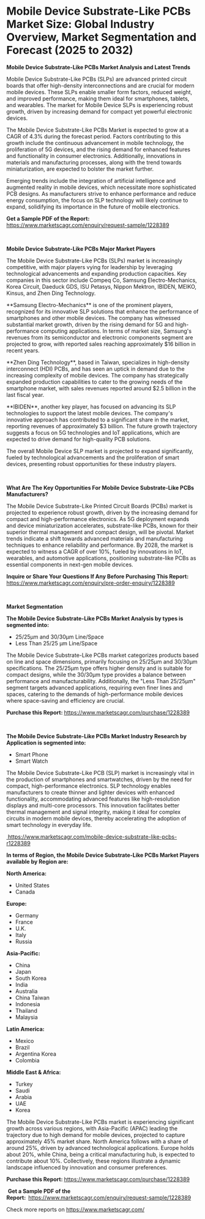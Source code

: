 <p><h1>Mobile Device Substrate-Like PCBs Market Size: Global Industry Overview, Market Segmentation and Forecast (2025 to 2032)</h1></p><p><strong>Mobile Device Substrate-Like PCBs Market Analysis and Latest Trends</strong></p>
<p><p>Mobile Device Substrate-Like PCBs (SLPs) are advanced printed circuit boards that offer high-density interconnections and are crucial for modern mobile devices. These SLPs enable smaller form factors, reduced weight, and improved performance, making them ideal for smartphones, tablets, and wearables. The market for Mobile Device SLPs is experiencing robust growth, driven by increasing demand for compact yet powerful electronic devices.</p><p>The Mobile Device Substrate-Like PCBs Market is expected to grow at a CAGR of 4.3% during the forecast period. Factors contributing to this growth include the continuous advancement in mobile technology, the proliferation of 5G devices, and the rising demand for enhanced features and functionality in consumer electronics. Additionally, innovations in materials and manufacturing processes, along with the trend towards miniaturization, are expected to bolster the market further. </p><p>Emerging trends include the integration of artificial intelligence and augmented reality in mobile devices, which necessitate more sophisticated PCB designs. As manufacturers strive to enhance performance and reduce energy consumption, the focus on SLP technology will likely continue to expand, solidifying its importance in the future of mobile electronics.</p></p>
<p><strong>Get a Sample PDF of the Report:&nbsp;</strong> <a href="https://www.marketscagr.com/enquiry/request-sample/1228389?utm_campaign=2480&utm_medium=2&utm_source=Github&utm_content=ia&utm_term=06042025&utm_id=mobile-device-substrate-like-pcbs">https://www.marketscagr.com/enquiry/request-sample/1228389</a></p>
<p>&nbsp;</p>
<p><strong>Mobile Device Substrate-Like PCBs Major Market Players</strong></p>
<p><p>The Mobile Device Substrate-Like PCBs (SLPs) market is increasingly competitive, with major players vying for leadership by leveraging technological advancements and expanding production capacities. Key companies in this sector include Compeq Co, Samsung Electro-Mechanics, Korea Circuit, Daeduck GDS, ISU Petasys, Nippon Mektron, IBIDEN, MEIKO, Kinsus, and Zhen Ding Technology.</p><p>**Samsung Electro-Mechanics** is one of the prominent players, recognized for its innovative SLP solutions that enhance the performance of smartphones and other mobile devices. The company has witnessed substantial market growth, driven by the rising demand for 5G and high-performance computing applications. In terms of market size, Samsung's revenues from its semiconductor and electronic components segment are projected to grow, with reported sales reaching approximately $16 billion in recent years.</p><p>**Zhen Ding Technology**, based in Taiwan, specializes in high-density interconnect (HDI) PCBs, and has seen an uptick in demand due to the increasing complexity of mobile devices. The company has strategically expanded production capabilities to cater to the growing needs of the smartphone market, with sales revenues reported around $2.5 billion in the last fiscal year.</p><p>**IBIDEN**, another key player, has focused on advancing its SLP technologies to support the latest mobile devices. The company's innovative approach has contributed to a significant share in the market, reporting revenues of approximately $3 billion. The future growth trajectory suggests a focus on 5G technologies and IoT applications, which are expected to drive demand for high-quality PCB solutions.</p><p>The overall Mobile Device SLP market is projected to expand significantly, fueled by technological advancements and the proliferation of smart devices, presenting robust opportunities for these industry players.</p></p>
<p>&nbsp;</p>
<p><strong>What Are The Key Opportunities For Mobile Device Substrate-Like PCBs Manufacturers?</strong></p>
<p><p>The Mobile Device Substrate-Like Printed Circuit Boards (PCBs) market is projected to experience robust growth, driven by the increasing demand for compact and high-performance electronics. As 5G deployment expands and device miniaturization accelerates, substrate-like PCBs, known for their superior thermal management and compact design, will be pivotal. Market trends indicate a shift towards advanced materials and manufacturing techniques to enhance reliability and performance. By 2028, the market is expected to witness a CAGR of over 10%, fueled by innovations in IoT, wearables, and automotive applications, positioning substrate-like PCBs as essential components in next-gen mobile devices.</p></p>
<p><strong>Inquire or Share Your Questions If Any Before Purchasing This Report:</strong> <a href="https://www.marketscagr.com/enquiry/pre-order-enquiry/1228389?utm_campaign=2480&utm_medium=2&utm_source=Github&utm_content=ia&utm_term=06042025&utm_id=mobile-device-substrate-like-pcbs">https://www.marketscagr.com/enquiry/pre-order-enquiry/1228389</a></p>
<p>&nbsp;</p>
<p><strong>Market Segmentation</strong></p>
<p><strong>The Mobile Device Substrate-Like PCBs Market Analysis by types is segmented into:</strong></p>
<p><ul><li>25/25µm and 30/30µm Line/Space</li><li>Less Than 25/25 µm Line/Space</li></ul></p>
<p><p>The Mobile Device Substrate-Like PCBs market categorizes products based on line and space dimensions, primarily focusing on 25/25µm and 30/30µm specifications. The 25/25µm type offers higher density and is suitable for compact designs, while the 30/30µm type provides a balance between performance and manufacturability. Additionally, the "Less Than 25/25µm" segment targets advanced applications, requiring even finer lines and spaces, catering to the demands of high-performance mobile devices where space-saving and efficiency are crucial.</p></p>
<p><strong>Purchase this Report:&nbsp;</strong><a href="https://www.marketscagr.com/purchase/1228389?utm_campaign=2480&utm_medium=2&utm_source=Github&utm_content=ia&utm_term=06042025&utm_id=mobile-device-substrate-like-pcbs">https://www.marketscagr.com/purchase/1228389</a></p>
<p>&nbsp;</p>
<p><strong>The Mobile Device Substrate-Like PCBs Market Industry Research by Application is segmented into:</strong></p>
<p><ul><li>Smart Phone</li><li>Smart Watch</li></ul></p>
<p><p>The Mobile Device Substrate-Like PCB (SLP) market is increasingly vital in the production of smartphones and smartwatches, driven by the need for compact, high-performance electronics. SLP technology enables manufacturers to create thinner and lighter devices with enhanced functionality, accommodating advanced features like high-resolution displays and multi-core processors. This innovation facilitates better thermal management and signal integrity, making it ideal for complex circuits in modern mobile devices, thereby accelerating the adoption of smart technology in everyday life.</p></p>
<p><a href="https://www.marketscagr.com/mobile-device-substrate-like-pcbs-r1228389?utm_campaign=2480&utm_medium=2&utm_source=Github&utm_content=ia&utm_term=06042025&utm_id=mobile-device-substrate-like-pcbs">&nbsp;https://www.marketscagr.com/mobile-device-substrate-like-pcbs-r1228389</a></p>
<p><strong>In terms of Region, the Mobile Device Substrate-Like PCBs Market Players available by Region are:</strong></p>
<p>
    <p> <strong> North America: </strong>
        <ul>
            <li>United States</li>
            <li>Canada</li>
        </ul>
        </p> 
    <p> <strong> Europe: </strong>
        <ul>
            <li>Germany</li>
            <li>France</li>
            <li>U.K.</li>
            <li>Italy</li>
            <li>Russia</li>
        </ul>
        </p> 
    <p> <strong> Asia-Pacific: </strong>
        <ul>
            <li>China</li>
            <li>Japan</li>
            <li>South Korea</li>
            <li>India</li>
            <li>Australia</li>
            <li>China Taiwan</li>
            <li>Indonesia</li>
            <li>Thailand</li>
            <li>Malaysia</li>
        </ul>
        </p> 
    <p> <strong> Latin America: </strong>
        <ul>
            <li>Mexico</li>
            <li>Brazil</li>
            <li>Argentina Korea</li>
            <li>Colombia</li>
        </ul>
        </p> 
    <p> <strong> Middle East & Africa: </strong>
        <ul>
            <li>Turkey</li>
            <li>Saudi</li>
            <li>Arabia</li>
            <li>UAE</li>
            <li>Korea</li>
        </ul>
    </p>
    </p>
<p><p>The Mobile Device Substrate-Like PCBs market is experiencing significant growth across various regions, with Asia-Pacific (APAC) leading the trajectory due to high demand for mobile devices, projected to capture approximately 45% market share. North America follows with a share of around 25%, driven by advanced technological applications. Europe holds about 20%, while China, being a critical manufacturing hub, is expected to contribute about 10%. Collectively, these regions illustrate a dynamic landscape influenced by innovation and consumer preferences.</p></p>
<p><strong>Purchase this Report: </strong><a href="https://www.marketscagr.com/purchase/1228389?utm_campaign=2480&utm_medium=2&utm_source=Github&utm_content=ia&utm_term=06042025&utm_id=mobile-device-substrate-like-pcbs">https://www.marketscagr.com/purchase/1228389</a></p>
<p>&nbsp;<strong>Get a Sample PDF of the Report:&nbsp;&nbsp;</strong><a href="https://www.marketscagr.com/enquiry/request-sample/1228389?utm_campaign=2480&utm_medium=2&utm_source=Github&utm_content=ia&utm_term=06042025&utm_id=mobile-device-substrate-like-pcbs">https://www.marketscagr.com/enquiry/request-sample/1228389</a></p>
<p><strong></strong></p>
<p>Check more reports on <a href="https://www.marketscagr.com/?utm_campaign=2480&utm_medium=2&utm_source=Github&utm_content=ia&utm_term=06042025&utm_id=mobile-device-substrate-like-pcbs">https://www.marketscagr.com/</a></p>